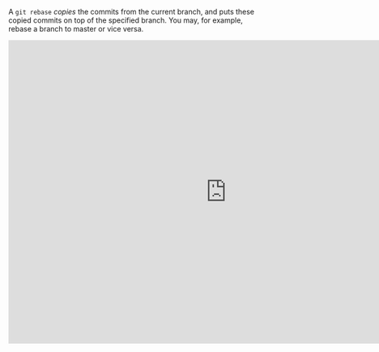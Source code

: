 A `git rebase` _copies_ the commits from the current branch, and puts these copied commits on top of the specified branch. You may, for example, rebase a branch to master or vice versa.
<iframe border=0 frameborder=0 height=600 width=860 src="https://res.cloudinary.com/practicaldev/image/fetch/s--EIY4OOcE--/c_limit%2Cf_auto%2Cfl_progressive%2Cq_66%2Cw_880/https://dev-to-uploads.s3.amazonaws.com/i/dwyukhq8yj2xliq4i50e.gif"></iframe>

